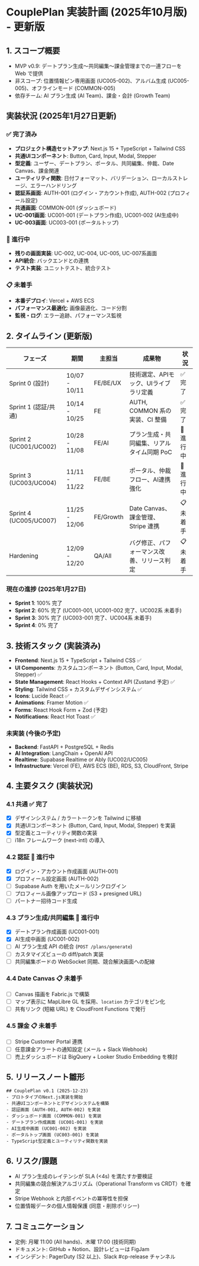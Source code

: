 ﻿# CouplePlan 実装計画 (2025年10月版) - 更新版

## 1. スコープ概要
- MVP v0.9: デートプラン生成〜共同編集〜課金管理までの一連フローを Web で提供
- 非スコープ: 位置情報ピン専用画面 (UC005-002)、アルバム生成 (UC005-005)、オフラインモード (COMMON-005)
- 依存チーム: AI プラン生成 (AI Team)、課金・会計 (Growth Team)

## 実装状況 (2025年1月27日更新)

### ✅ 完了済み
- **プロジェクト構造セットアップ**: Next.js 15 + TypeScript + Tailwind CSS
- **共通UIコンポーネント**: Button, Card, Input, Modal, Stepper
- **型定義**: ユーザー、デートプラン、ポータル、共同編集、仲裁、Date Canvas、課金関連
- **ユーティリティ関数**: 日付フォーマット、バリデーション、ローカルストレージ、エラーハンドリング
- **認証系画面**: AUTH-001 (ログイン・アカウント作成), AUTH-002 (プロフィール設定)
- **共通画面**: COMMON-001 (ダッシュボード)
- **UC-001画面**: UC001-001 (デートプラン作成), UC001-002 (AI生成中)
- **UC-003画面**: UC003-001 (ポータルトップ)

### 🚧 進行中
- **残りの画面実装**: UC-002, UC-004, UC-005, UC-007系画面
- **API統合**: バックエンドとの連携
- **テスト実装**: ユニットテスト、統合テスト

### 📋 未着手
- **本番デプロイ**: Vercel + AWS ECS
- **パフォーマンス最適化**: 画像最適化、コード分割
- **監視・ログ**: エラー追跡、パフォーマンス監視

## 2. タイムライン (更新版)
| フェーズ | 期間 | 主担当 | 成果物 | 状況 |
|----------|------|--------|--------|------|
| Sprint 0 (設計) | 10/07 - 10/11 | FE/BE/UX | 技術選定、APIモック、UIライブラリ定義 | ✅ 完了 |
| Sprint 1 (認証/共通) | 10/14 - 10/25 | FE | AUTH, COMMON 系の実装、CI 整備 | ✅ 完了 |
| Sprint 2 (UC001/UC002) | 10/28 - 11/08 | FE/AI | プラン生成・共同編集、リアルタイム同期 PoC | 🚧 進行中 |
| Sprint 3 (UC003/UC004) | 11/11 - 11/22 | FE/BE | ポータル、仲裁フロー、AI連携強化 | 🚧 進行中 |
| Sprint 4 (UC005/UC007) | 11/25 - 12/06 | FE/Growth | Date Canvas、課金管理、Stripe 連携 | 📋 未着手 |
| Hardening | 12/09 - 12/20 | QA/All | バグ修正、パフォーマンス改善、リリース判定 | 📋 未着手 |

### 現在の進捗 (2025年1月27日)
- **Sprint 1**: 100% 完了
- **Sprint 2**: 60% 完了 (UC001-001, UC001-002 完了、UC002系 未着手)
- **Sprint 3**: 30% 完了 (UC003-001 完了、UC004系 未着手)
- **Sprint 4**: 0% 完了

## 3. 技術スタック (実装済み)
- **Frontend**: Next.js 15 + TypeScript + Tailwind CSS ✅
- **UI Components**: カスタムコンポーネント (Button, Card, Input, Modal, Stepper) ✅
- **State Management**: React Hooks + Context API (Zustand 予定) ✅
- **Styling**: Tailwind CSS + カスタムデザインシステム ✅
- **Icons**: Lucide React ✅
- **Animations**: Framer Motion ✅
- **Forms**: React Hook Form + Zod (予定)
- **Notifications**: React Hot Toast ✅

### 未実装 (今後の予定)
- **Backend**: FastAPI + PostgreSQL + Redis
- **AI Integration**: LangChain + OpenAI API
- **Realtime**: Supabase Realtime or Ably (UC002/UC005)
- **Infrastructure**: Vercel (FE), AWS ECS (BE), RDS, S3, CloudFront, Stripe

## 4. 主要タスク (実装状況)
### 4.1 共通 ✅ 完了
- [x] デザインシステム / カラートークンを Tailwind に移植
- [x] 共通UIコンポーネント (Button, Card, Input, Modal, Stepper) を実装
- [x] 型定義とユーティリティ関数の実装
- [ ] i18n フレームワーク (next-intl) の導入

### 4.2 認証 🚧 進行中
- [x] ログイン・アカウント作成画面 (AUTH-001)
- [x] プロフィール設定画面 (AUTH-002)
- [ ] Supabase Auth を用いたメールリンクログイン
- [ ] プロフィール画像アップロード (S3 + presigned URL)
- [ ] パートナー招待コード生成

### 4.3 プラン生成/共同編集 🚧 進行中
- [x] デートプラン作成画面 (UC001-001)
- [x] AI生成中画面 (UC001-002)
- [ ] AI プラン生成 API の統合 (`POST /plans/generate`)
- [ ] カスタマイズビューの diff/patch 実装
- [ ] 共同編集ボードの WebSocket 同期、競合解決画面への配線

### 4.4 Date Canvas 📋 未着手
- [ ] Canvas 描画を Fabric.js で構築
- [ ] マップ表示に MapLibre GL を採用、`location` カテゴリをピン化
- [ ] 共有リンク (短縮 URL) を CloudFront Functions で発行

### 4.5 課金 📋 未着手
- [ ] Stripe Customer Portal 連携
- [ ] 任意課金アラートの通知設定 (メール + Slack Webhook)
- [ ] 売上ダッシュボードは BigQuery + Looker Studio Embedding を検討

## 5. リリースノート雛形
```
## CouplePlan v0.1 (2025-12-23)
- プロトタイプのNext.js実装を開始
- 共通UIコンポーネントとデザインシステムを構築
- 認証画面 (AUTH-001, AUTH-002) を実装
- ダッシュボード画面 (COMMON-001) を実装
- デートプラン作成画面 (UC001-001) を実装
- AI生成中画面 (UC001-002) を実装
- ポータルトップ画面 (UC003-001) を実装
- TypeScript型定義とユーティリティ関数を実装
```

## 6. リスク/課題
- AI プラン生成のレイテンシが SLA (<4s) を満たすか要検証
- 共同編集の競合解決アルゴリズム（Operational Transform vs CRDT）を確定
- Stripe Webhook と内部イベントの冪等性を担保
- 位置情報データの個人情報保護 (同意・削除ポリシー)

## 7. コミュニケーション
- 定例: 月曜 11:00 (All hands)、木曜 17:00 (技術同期)
- ドキュメント: GitHub + Notion、設計レビューは FigJam
- インシデント: PagerDuty (S2 以上)、Slack #cp-release チャンネル
